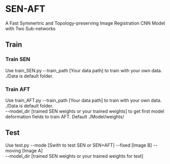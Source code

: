 # SEN-AFT
A Fast Symmertric and Topology-preserving Image Registration CNN Model with Two Sub-networks
## Train 
### Train SEN 
Use train_SEN.py --train_path [Your data path] to train with your own data. ./Data is default folder.
### Train AFT
Use train_AFT.py --train_path [Your data path] to train with your own data. ./Data is default folder.  
                 --model_dir [trained SEN weights or your trained weights] to get first model deformation fields to train AFT. Default ./Model/weights/  
## Test
Use test.py --mode [Swith to test SEN or SEN+AFT] --fixed [Image B] --moving [Image A]  
            --model_dir [trained SEN weights or your trained weights for test]

